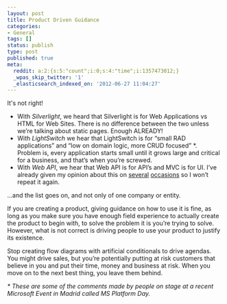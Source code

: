 ```yaml
---
layout: post
title: Product Driven Guidance
categories:
- General
tags: []
status: publish
type: post
published: true
meta:
  reddit: a:2:{s:5:"count";i:0;s:4:"time";i:1357473012;}
  _wpas_skip_twitter: '1'
  _elasticsearch_indexed_on: '2012-06-27 11:04:27'
---
```

It's not right!
<ul>
	<li>With <em>Silverlight</em>, we heard that Silverlight is for Web Applications vs HTML for Web Sites. There is no difference between the two unless we’re talking about static pages. Enough ALREADY!</li>
	<li>With <em>LightSwitch </em>we hear that LightSwitch is for “small RAD applications” and “low on domain logic, more CRUD focused” *.  Problem is, every application starts small until it grows large and critical for a business, and that’s when you’re screwed.</li>
	<li>With <em>Web API</em>, we hear that Web API is for API’s and MVC is for UI. I’ve already given my opinion about this on <a href="https://hhariri.wordpress.com/2012/04/06/with-http-your-application-is-your-api/">several</a> <a href="https://hhariri.wordpress.com/2012/06/18/ndc-videos-online/">occasions</a> so I won’t repeat it again.</li>
</ul>
...and the list goes on, and not only of one company or entity.

If you are creating a product, giving guidance on how to use it is fine, as long as you make sure you have enough field experience to actually create the product to begin with, to solve the problem it is you’re trying to solve. However, what is not correct is driving people to use your product to justify its existence.

Stop creating flow diagrams with artificial conditionals to drive agendas. You might drive sales, but you’re potentially putting at risk customers that believe in you and put their time, money and business at risk. When you move on to the next best thing, you leave them behind.

<em>* These are some of the comments made by people on stage at a recent Microsoft Event in Madrid called MS Platform Day.</em>
